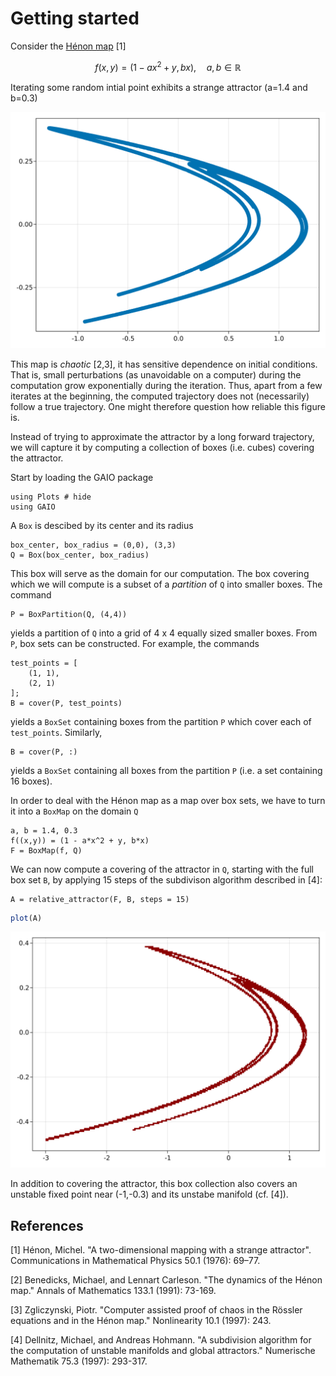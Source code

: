 # Getting started

Consider the [Hénon map](https://en.wikipedia.org/wiki/H%C3%A9non_map) [1]
```math
f(x,y) = (1-ax^2+y, bx), \quad a,b \in \mathbb{R}
```
Iterating some random intial point exhibits a strange attractor (a=1.4 and b=0.3)

![Hénon attractor](assets/henon-simulation.svg)

This map is _chaotic_ [2,3], it has sensitive dependence on initial conditions. That is, small perturbations (as unavoidable on a computer) during the computation grow exponentially during the iteration.  Thus, apart from a few iterates at the beginning, the computed trajectory does not (necessarily) follow a true trajectory. One might therefore question how reliable this figure is.

Instead of trying to approximate the attractor by a long forward trajectory, we will capture it by computing a collection of boxes (i.e. cubes) covering the attractor. 

Start by loading the GAIO package
```@repl 1
using Plots # hide
using GAIO
```
A `Box` is descibed by its center and its radius
```@repl 1
box_center, box_radius = (0,0), (3,3)
Q = Box(box_center, box_radius)
```
This box will serve as the domain for our computation.  The box covering which we will compute is a subset of a _partition_ of `Q` into smaller boxes. The command
```@repl 1
P = BoxPartition(Q, (4,4)) 
```
yields a partition of `Q` into a grid of 4 x 4 equally sized smaller boxes. From `P`, box sets can be constructed. For example, the commands
```@repl 1
test_points = [
    (1, 1),
    (2, 1)
];
B = cover(P, test_points)
```
yields a `BoxSet` containing boxes from the partition `P` which cover each of `test_points`. Similarly, 
```@repl 1
B = cover(P, :)
```
yields a `BoxSet` containing all boxes from the partition `P` (i.e. a set containing 16 boxes).

In order to deal with the Hénon map as a map over box sets, we have to turn it into a `BoxMap` on the domain `Q`
```@repl 1
a, b = 1.4, 0.3
f((x,y)) = (1 - a*x^2 + y, b*x) 
F = BoxMap(f, Q) 
```
We can now compute a covering of the attractor in `Q`, starting with the full box set `B`, by applying 15 steps of the subdivison algorithm described in [4]:
```@repl 1
A = relative_attractor(F, B, steps = 15)  
```

```julia
plot(A)
```

![box covering of the Hénon attractor](assets/henon-attractor.svg)

In addition to covering the attractor, this box collection also covers an unstable fixed point near (-1,-0.3) and its unstabe manifold (cf. [4]).

## References

[1] Hénon, Michel. "A two-dimensional mapping with a strange attractor". Communications in Mathematical Physics 50.1 (1976): 69–77.

[2] Benedicks, Michael, and Lennart Carleson. "The dynamics of the Hénon map." Annals of Mathematics 133.1 (1991): 73-169.

[3] Zgliczynski, Piotr. "Computer assisted proof of chaos in the Rössler equations and in the Hénon map." Nonlinearity 10.1 (1997): 243. 

[4] Dellnitz, Michael, and Andreas Hohmann. "A subdivision algorithm for the computation of unstable manifolds and global attractors." Numerische Mathematik 75.3 (1997): 293-317.
